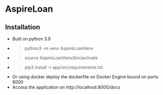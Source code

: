 # AspireLoan

## Installation

- Built on python 3.9
- > python3 -m venv AspireLoanVenv
- > source AspireLoanVenv/bin/activate
- > pip3 install -r app/src/requirements.txt
- Or using docker deploy the dockerfile on Docker Engine bound on ports 8000
- Access the application on http://localhost:8000/docs

